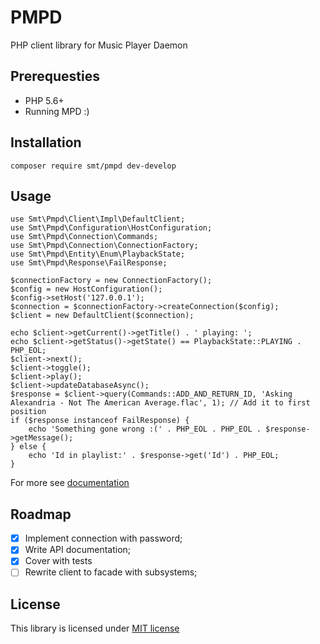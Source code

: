 PMPD
====

PHP client library for Music Player Daemon

Prerequesties
-------------

 - PHP 5.6+
 - Running MPD :)

Installation
------------

    composer require smt/pmpd dev-develop

Usage
-----

    use Smt\Pmpd\Client\Impl\DefaultClient;
    use Smt\Pmpd\Configuration\HostConfiguration;
    use Smt\Pmpd\Connection\Commands;
    use Smt\Pmpd\Connection\ConnectionFactory;
    use Smt\Pmpd\Entity\Enum\PlaybackState;
    use Smt\Pmpd\Response\FailResponse;

    $connectionFactory = new ConnectionFactory();
    $config = new HostConfiguration();
    $config->setHost('127.0.0.1');
    $connection = $connectionFactory->createConnection($config);
    $client = new DefaultClient($connection);

    echo $client->getCurrent()->getTitle() . ' playing: ';
    echo $client->getStatus()->getState() == PlaybackState::PLAYING . PHP_EOL;
    $client->next();
    $client->toggle();
    $client->play();
    $client->updateDatabaseAsync();
    $response = $client->query(Commands::ADD_AND_RETURN_ID, 'Asking Alexandria - Not The American Average.flac', 1); // Add it to first position
    if ($response instanceof FailResponse) {
        echo 'Something gone wrong :(' . PHP_EOL . PHP_EOL . $response->getMessage();
    } else {
        echo 'Id in playlist:' . $response->get('Id') . PHP_EOL;
    }
    
For more see [documentation](https://github.com/saksmt/pmpd/blob/develop/doc)


Roadmap
-------

 - [X] Implement connection with password;
 - [X] Write API documentation;
 - [X] Cover with tests
 - [ ] Rewrite client to facade with subsystems;

License
-------

This library is licensed under [MIT license](https://github.com/saksmt/pmpd/blob/develop/LICENSE)
